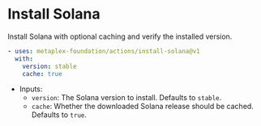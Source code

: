 # Install Solana

Install Solana with optional caching and verify the installed version.

```yaml
- uses: metaplex-foundation/actions/install-solana@v1
  with:
    version: stable
    cache: true
```

- Inputs:
  - `version`: The Solana version to install. Defaults to `stable`.
  - `cache`: Whether the downloaded Solana release should be cached. Defaults to `true`.
